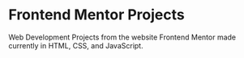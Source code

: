# Frontend Mentor Projects
Web Development Projects from the website Frontend Mentor made currently in HTML, CSS, and JavaScript.

